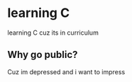 # learning C
learning C cuz its in curriculum
## Why go public?
Cuz im depressed and i want to impress